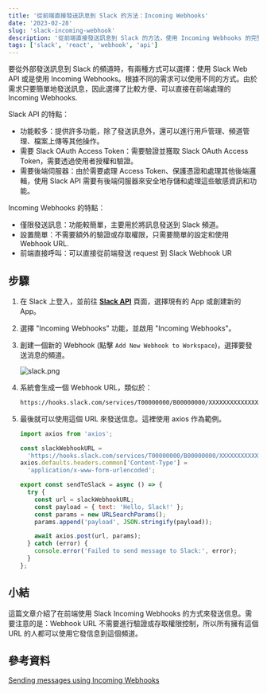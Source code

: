```yaml
---
title: '從前端直接發送訊息到 Slack 的方法：Incoming Webhooks'
date: '2023-02-28'
slug: 'slack-incoming-webhook'
description: '從前端直接發送訊息到 Slack 的方法，使用 Incoming Webhooks 的完整教學'
tags: ['slack', 'react', 'webhook', 'api']
---
```


要從外部發送訊息到 Slack 的頻道時，有兩種方式可以選擇：使用 Slack Web API 或是使用 Incoming Webhooks。根據不同的需求可以使用不同的方式。由於需求只要簡單地發送訊息，因此選擇了比較方便、可以直接在前端處理的 Incoming Webhooks.

Slack API 的特點：

- 功能較多：提供許多功能，除了發送訊息外，還可以進行用戶管理、頻道管理、檔案上傳等其他操作。
- 需要 Slack OAuth Access Token：需要驗證並獲取 Slack OAuth Access Token，需要透過使用者授權和驗證。
- 需要後端伺服器：由於需要處理 Access Token、保護憑證和處理其他後端邏輯，使用 Slack API 需要有後端伺服器來安全地存儲和處理這些敏感資訊和功能。

Incoming Webhooks 的特點：

- 僅限發送訊息：功能較簡單，主要用於將訊息發送到 Slack 頻道。
- 設置簡單：不需要額外的驗證或存取權限，只需要簡單的設定和使用 Webhook URL.
- 前端直接呼叫：可以直接從前端發送 request 到 Slack Webhook UR

## 步驟

1. 在 Slack 上登入，並前往 **[Slack API](https://api.slack.com/apps)** 頁面，選擇現有的 App 或創建新的 App。
2. 選擇 "Incoming Webhooks" 功能，並啟用 "Incoming Webhooks"。
3. 創建一個新的 Webhook (點擊 `Add New Webhook to Workspace`)，選擇要發送消息的頻道。

   ![slack.png](/images/slack.png)

4. 系統會生成一個 Webhook URL，類似於：

   ```bash
   https://hooks.slack.com/services/T00000000/B00000000/XXXXXXXXXXXXXXXXXXXXXXXX
   ```

5. 最後就可以使用這個 URL 來發送信息。這裡使用 axios 作為範例。

   ```jsx
   import axios from 'axios';

   const slackWebhookURL =
     'https://hooks.slack.com/services/T00000000/B00000000/XXXXXXXXXXXXXXXXXXXXXXXX';
   axios.defaults.headers.common['Content-Type'] =
     'application/x-www-form-urlencoded';

   export const sendToSlack = async () => {
     try {
       const url = slackWebhookURL;
       const payload = { text: 'Hello, Slack!' };
       const params = new URLSearchParams();
       params.append('payload', JSON.stringify(payload));

       await axios.post(url, params);
     } catch (error) {
       console.error('Failed to send message to Slack:', error);
     }
   };
   ```

## 小結

這篇文章介紹了在前端使用 Slack Incoming Webhooks 的方式來發送信息。需要注意的是：Webhook URL 不需要進行驗證或存取權限控制，所以所有擁有這個 URL 的人都可以使用它發信息到這個頻道。

## 參考資料

[Sending messages using Incoming Webhooks](https://api.slack.com/messaging/webhooks)
